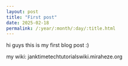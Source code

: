 ```yaml
---
layout: post
title: "First post"
date: 2025-02-18
permalink: /:year/:month/:day/:title.html
---
```


hi guys this is my first blog post :)

my wiki: janktimetechtutorialswiki.miraheze.org
